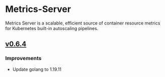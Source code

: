 # Metrics-Server

Metrics Server is a scalable, efficient source of container resource metrics for Kubernetes built-in autoscaling pipelines.

## [v0.6.4](https://github.com/kubernetes-sigs/metrics-server/releases/tag/v0.6.4)

### Improvements

* Update golang to 1.19.11
